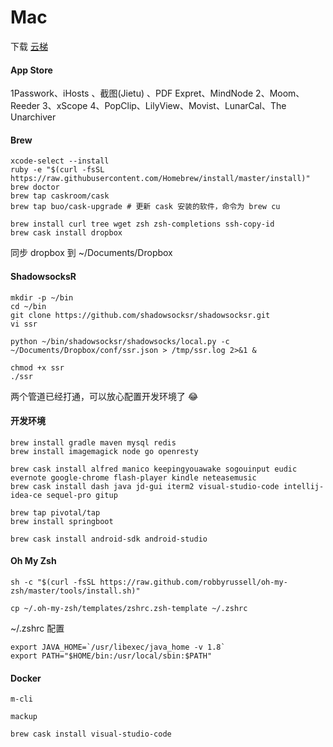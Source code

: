 # Mac

下载 [云梯](https://www.yuntipub.com/admin/client_applications/download?platform=osx)

#### App Store

1Passwork、iHosts 、截图(Jietu) 、PDF Expret、MindNode 2、Moom、Reeder 3、xScope 4、PopClip、LilyView、Movist、LunarCal、The Unarchiver

#### Brew

```shell
xcode-select --install
ruby -e "$(curl -fsSL https://raw.githubusercontent.com/Homebrew/install/master/install)"
brew doctor
brew tap caskroom/cask
brew tap buo/cask-upgrade # 更新 cask 安装的软件，命令为 brew cu

brew install curl tree wget zsh zsh-completions ssh-copy-id
brew cask install dropbox
```

同步 dropbox 到 ~/Documents/Dropbox

#### ShadowsocksR

```shell
mkdir -p ~/bin 
cd ~/bin
git clone https://github.com/shadowsocksr/shadowsocksr.git
vi ssr

python ~/bin/shadowsocksr/shadowsocks/local.py -c ~/Documents/Dropbox/conf/ssr.json > /tmp/ssr.log 2>&1 &

chmod +x ssr
./ssr
```

两个管道已经打通，可以放心配置开发环境了 😂

#### 开发环境

```shell
brew install gradle maven mysql redis
brew install imagemagick node go openresty

brew cask install alfred manico keepingyouawake sogouinput eudic evernote google-chrome flash-player kindle neteasemusic
brew cask install dash java jd-gui iterm2 visual-studio-code intellij-idea-ce sequel-pro gitup

brew tap pivotal/tap
brew install springboot

brew cask install android-sdk android-studio
```

#### Oh My Zsh

```shell
sh -c "$(curl -fsSL https://raw.github.com/robbyrussell/oh-my-zsh/master/tools/install.sh)"

cp ~/.oh-my-zsh/templates/zshrc.zsh-template ~/.zshrc
```

~/.zshrc 配置 

```shell
export JAVA_HOME=`/usr/libexec/java_home -v 1.8`
export PATH="$HOME/bin:/usr/local/sbin:$PATH"
```

#### Docker



`m-cli`

`mackup`

```shell
brew cask install visual-studio-code
```

